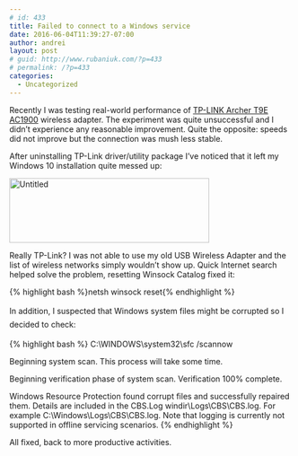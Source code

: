 ```yaml
---
# id: 433
title: Failed to connect to a Windows service
date: 2016-06-04T11:39:27-07:00
author: andrei
layout: post
# guid: http://www.rubaniuk.com/?p=433
# permalink: /?p=433
categories:
  - Uncategorized
---
```

Recently I was testing real-world performance of [TP-LINK Archer T9E AC1900](http://www.amazon.com/TP-LINK-Archer-T9E-Beamforming-Low-profile/dp/B00TQEX7AQ) wireless adapter. The experiment was quite unsuccessful and I didn&#8217;t experience any reasonable improvement. Quite the opposite: speeds did not improve but the connection was mush less stable.

After uninstalling TP-Link driver/utility package I&#8217;ve noticed that it left my Windows 10 installation quite messed up:

<img loading="lazy" class="aligncenter size-full wp-image-436" src="http://www.rubaniuk.com/wp-content/uploads/2016/06/Untitled.png" alt="Untitled" width="356" height="115" srcset="https://www.rubaniuk.com/wp-content/uploads/2016/06/Untitled.png 356w, https://www.rubaniuk.com/wp-content/uploads/2016/06/Untitled-300x97.png 300w" sizes="(max-width: 356px) 100vw, 356px" /> 

Really TP-Link? I was not able to use my old USB Wireless Adapter and the list of wireless networks simply wouldn&#8217;t show up. Quick Internet search helped solve the problem, resetting Winsock Catalog fixed it:

{% highlight bash %}netsh winsock reset{% endhighlight %}

<span style="line-height: 24.0001px;">In addition, I suspected that Windows system files might be corrupted so I decided to check:</span>

{% highlight bash %}
C:\WINDOWS\system32\sfc /scannow

Beginning system scan. This process will take some time.

Beginning verification phase of system scan.
Verification 100% complete.

Windows Resource Protection found corrupt files and successfully repaired
them. Details are included in the CBS.Log windir\Logs\CBS\CBS.log. For
example C:\Windows\Logs\CBS\CBS.log. Note that logging is currently not
supported in offline servicing scenarios.
{% endhighlight %}

All fixed, back to more productive activities.

&nbsp;